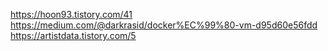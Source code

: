 https://hoon93.tistory.com/41
https://medium.com/@darkrasid/docker%EC%99%80-vm-d95d60e56fdd
https://artistdata.tistory.com/5